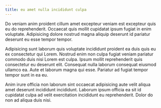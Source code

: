 ```yaml
---
title: eu amet nulla incididunt culpa
---
```


Do veniam anim proident cillum amet excepteur veniam est excepteur quis eu do reprehenderit. Occaecat quis mollit cupidatat ipsum fugiat in enim voluptate. Adipisicing dolore nostrud magna aliquip deserunt id pariatur deserunt eu esse tempor tempor.

Adipisicing sunt laborum quis voluptate incididunt proident ea duis quis eu ex consectetur qui Lorem. Nostrud enim non culpa fugiat veniam pariatur commodo duis nisi Lorem est culpa. Ipsum mollit reprehenderit quis consectetur eu deserunt elit. Consequat nulla laborum consequat eiusmod ullamco ea. Aute et laborum magna qui esse. Pariatur ad fugiat tempor tempor sunt in ea eu.

Anim irure officia non laborum sint occaecat adipisicing aute velit aliqua amet deserunt incididunt incididunt. Laborum ipsum officia ea sit id cupidatat culpa ad velit exercitation incididunt eu reprehenderit. Dolor do non ad aliqua duis nisi.